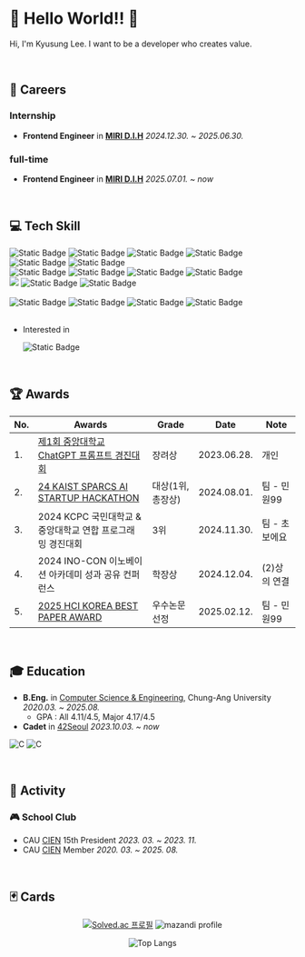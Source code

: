 # 🦔 Hello World!! 🦔
 Hi, I'm Kyusung Lee. I want to be a developer who creates value.

<br>

## 💼 Careers
### Internship
- **Frontend Engineer** in [**MIRI D.I.H**](https://www.miridih.com/ko/home1) *2024.12.30. ~ 2025.06.30.*
  
### full-time
- **Frontend Engineer** in [**MIRI D.I.H**](https://www.miridih.com/ko/home1) *2025.07.01. ~ now*

<br>

## 💻 Tech Skill
<div>
  <img alt="Static Badge" src="https://img.shields.io/badge/C-%23A8B9CC?style=for-the-badge&logo=C&logoColor=%23FFFFFF">
  <img alt="Static Badge" src="https://img.shields.io/badge/C%2B%2B-%2300599C?style=for-the-badge&logo=C%2B%2B">
  <img alt="Static Badge" src="https://img.shields.io/badge/C%23-239120?style=for-the-badge&logo=c-sharp&logoColor=white">
  <img alt="Static Badge" src="https://img.shields.io/badge/Python-14354C?style=for-the-badge&logo=python&logoColor=white">
  <img alt="Static Badge" src="https://img.shields.io/badge/Java-ED8B00?style=for-the-badge&logo=openjdk&logoColor=white">
  <img alt="Static Badge" src="https://img.shields.io/badge/MySQL-00000F?style=for-the-badge&logo=mysql&logoColor=white">
</div>
<div>
  <img alt="Static Badge" src="https://img.shields.io/badge/Unity-100000?style=for-the-badge&logo=unity&logoColor=white">
  <img alt="Static Badge" src="https://img.shields.io/badge/HTML-239120?style=for-the-badge&logo=html5&logoColor=white">
  <img alt="Static Badge" src="https://img.shields.io/badge/CSS-239120?&style=for-the-badge&logo=css3&logoColor=white">
  <img alt="Static Badge" src="https://img.shields.io/badge/React-20232A?style=for-the-badge&logo=react&logoColor=61DAFB">
</div>

<div>
  <img src="https://img.shields.io/badge/git%20-%23F05032.svg?&style=for-the-badge&logo=git&logoColor=white"/>
  <img alt="Static Badge" src ="https://img.shields.io/badge/vim-019733.svg?&style=for-the-badge&logo=vim&logoColor=white"/>
  <img alt="Static Badge" src ="https://img.shields.io/badge/NeoVim-%2357A143.svg?&style=for-the-badge&logo=neovim&logoColor=white"/>
</div>
<br>
<div>
  <img alt="Static Badge" src="https://img.shields.io/badge/Microsoft_PowerPoint-B7472A?style=for-the-badge&logo=microsoft-powerpoint&logoColor=white">
  <img alt="Static Badge" src="https://img.shields.io/badge/Microsoft_Excel-217346?style=for-the-badge&logo=microsoft-excel&logoColor=white">
  <img alt="Static Badge" src="https://img.shields.io/badge/Microsoft_Word-2B579A?style=for-the-badge&logo=microsoft-word&logoColor=white">
  <img alt="Static Badge" src="https://img.shields.io/badge/Notion-%23000000.svg?style=for-the-badge&logo=notion&logoColor=white">
</div>

<br>

- Interested in

  <img alt="Static Badge" src="https://img.shields.io/badge/Rust-000000?style=for-the-badge&logo=rust&logoColor=white">
<br>

## 🏆 Awards

|No.|Awards|Grade|Date|Note|
|---|---|---|---|---|
| 1. | [제1회 중앙대학교 ChatGPT 프롬프트 경진대회](https://news.cau.ac.kr/cms/FR_CON/BoardView.do?MENU_ID=10&CONTENTS_NO=&SITE_NO=5&BOARD_SEQ=1&BOARD_CATEGORY_NO=&P_TAB_NO=&TAB_NO=&BBS_SEQ=7435) | 장려상 | 2023.06.28. | 개인 |
| 2. | [24 KAIST SPARCS AI STARTUP HACKATHON](https://www.newsis.com/view/NISX20240801_0002835278) | 대상(1위, 총장상) | 2024.08.01. | 팀 - 민원99 |
| 3. | 2024 KCPC 국민대학교 & 중앙대학교 연합 프로그래밍 경진대회 | 3위 | 2024.11.30. | 팀 - 초보에요 |
| 4. | 2024 INO-CON 이노베이션 아카데미 성과 공유 컨퍼런스 | 학장상 | 2024.12.04. | (2)상의 연결 |
| 5. | [2025 HCI KOREA BEST PAPER AWARD](https://cse.cau.ac.kr/sub05/sub0503.php?nmode=view&code=oktomato_bbs05&uid=1300) | 우수논문 선정 | 2025.02.12. | 팀 - 민원99 |

<br>

## 🎓 Education
- **B.Eng.** in [Computer Science & Engineering](https://cse.cau.ac.kr/main.php), Chung-Ang University *2020.03. ~ 2025.08.*
  - GPA : All 4.11/4.5, Major 4.17/4.5
- **Cadet** in [42Seoul](https://42seoul.kr) *2023.10.03. ~ now*
  
![C](https://img.shields.io/badge/Chung--Ang%20Univ.-386FBA?style=flat-square&logo=c&logoColor=white)
![C](https://img.shields.io/badge/42Seoul-000000?style=flat-square&logo=42&logoColor=white)


<br>

## 🍅 Activity
### 🎮 School Club

- CAU [CIEN](https://con.cien.or.kr/) 15th President *2023. 03. ~ 2023. 11.*
- CAU [CIEN](https://con.cien.or.kr/) Member *2020. 03. ~ 2025. 08.*


<br>

## 🃏 Cards
<div align="center">

[![Solved.ac 프로필](http://mazassumnida.wtf/api/v2/generate_badge?boj=tastypotato245)](https://solved.ac/tastypotato245)
![mazandi profile](http://mazandi.herokuapp.com/api?handle=tastypotato245&theme=white)

</div>

<div align="center">

![Top Langs](https://github-readme-stats.vercel.app/api/top-langs/?username=Tastypotato245&layout=compact&theme=onedark)

</div>

